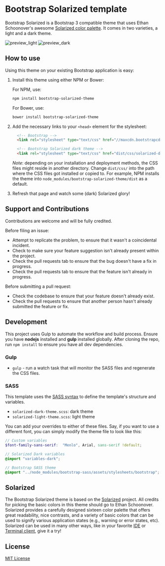 # Bootstrap Solarized template
Bootstrap Solarized is a Bootstrap 3 compatible theme that uses Ethan Schoonover's awesome [Solarized color palette](http://ethanschoonover.com/solarized). It comes in two varieties, a light and a dark theme.

![preview_light](https://raw.githubusercontent.com/thijskok/bootstrap-solarized-theme/master/preview-light.png)
![preview_dark](https://raw.githubusercontent.com/thijskok/bootstrap-solarized-theme/master/preview-dark.png)

## How to use
Using this theme on your existing Bootstrap application is easy:

1. Install this theme using either NPM or Bower:

	For	NPM, use:
	```sh
	npm install bootstrap-solarized-theme
	```

	For Bower, use:
	```sh
	bower install bootstrap-solarized-theme
	```

2. Add the necessary links to your `<head>` element for the stylesheet:

	```html
	  <!-- Bootstrap -->
	  <link rel="stylesheet" type="text/css" href="//maxcdn.bootstrapcdn.com/bootstrap/3.3.6/css/bootstrap.min.css">

	  <!-- Bootstrap Solarized dark theme -->
	  <link rel="stylesheet" type="text/css" href="dist/css/solarized-dark-template.min.css">
	```

	*Note*: depending on your installation and deployment methods, the CSS files might reside in another directory. Change `dist/css/` into the path where the CSS files got installed or copied to. For example, NPM installs the theme into `node_modules/bootstrap-solarized-theme/dist` as a default.

3. Refresh that page and watch some (dark) Solarized glory!

## Support and Contributions

Contributions are welcome and will be fully credited.

Before filing an issue:

- Attempt to replicate the problem, to ensure that it wasn't a coincidental incident.
- Check to make sure your feature suggestion isn't already present within the project.
- Check the pull requests tab to ensure that the bug doesn't have a fix in progress.
- Check the pull requests tab to ensure that the feature isn't already in progress.

Before submitting a pull request:

- Check the codebase to ensure that your feature doesn't already exist.
- Check the pull requests to ensure that another person hasn't already submitted the feature or fix.

## Development

This project uses Gulp to automate the workflow and build process. Ensure you have **nodejs** installed and **gulp** installed globally.
After cloning the repo, run `npm install` to ensure you have all dev dependencies.

### Gulp

- `gulp` - run a watch task that will monitor the SASS files and regenerate the CSS files.

### SASS

This template uses the [SASS syntax](http://sass-lang.com/) to define the template's structure and variables.

- `solarized-dark-theme.scss`: dark theme
- `solarized-light-theme.scss`: light theme

You can add your overrides to either of these files. Say, if you want to use a different font, you can simply
modify the theme file to look like this:

```scss
// Custom variables
$font-family-sans-serif:  "Menlo", Arial, sans-serif !default;

// Solarized Dark variables
@import "variables-dark";

// Bootstrap SASS theme
@import "../node_modules/bootstrap-sass/assets/stylesheets/bootstrap";
```

## Solarized

The Bootstrap Solarized theme is based on the [Solarized](http://ethanschoonover.com/solarized) project. All credits for picking the basic colors in this theme should go to Ethan Schoonover. Solarized provides a carefully designed sixteen color palette that offers great readability, nice contrasts, and a variety of basic colors that can be used to signify various application states (e.g., warning or error states, etc). Solarized can be used in many other ways, like in your favorite [IDE](http://ethanschoonover.com/solarized#editors-ides) or [Terminal client](http://ethanschoonover.com/solarized#terminal-emulators), give it a try!

## License
[MIT License](LICENSE)
